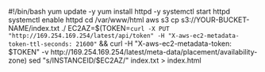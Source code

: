 #!/bin/bash
yum update -y
yum install httpd -y
systemctl start httpd
systemctl enable httpd
cd /var/www/html
aws s3 cp s3://YOUR-BUCKET-NAME/index.txt ./
EC2AZ=$(TOKEN=`curl -X PUT "http://169.254.169.254/latest/api/token" -H "X-aws-ec2-metadata-token-ttl-seconds: 21600"` && curl -H "X-aws-ec2-metadata-token: $TOKEN" -v http://169.254.169.254/latest/meta-data/placement/availability-zone)
sed "s/INSTANCEID/$EC2AZ/" index.txt > index.html